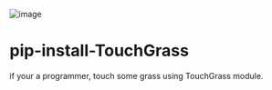 ![image](https://images.pexels.com/photos/413195/pexels-photo-413195.jpeg?cs=srgb&dl=pexels-pixmike-413195.jpg&fm=jpg)

# pip-install-TouchGrass
if your a programmer, touch some grass using TouchGrass module.
